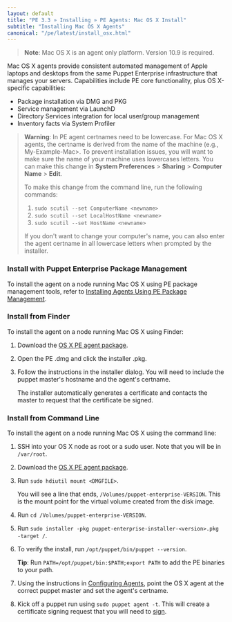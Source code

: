 ```yaml
---
layout: default
title: "PE 3.3 » Installing » PE Agents: Mac OS X Install"
subtitle: "Installing Mac OS X Agents"
canonical: "/pe/latest/install_osx.html"
---
```


>**Note**: Mac OS X is an agent only platform. Version 10.9 is required.

Mac OS X agents provide consistent automated management of Apple laptops and desktops from the same Puppet Enterprise infrastructure that manages your servers. Capabilities include PE core functionality, plus OS X-specific capabilities:

* Package installation via DMG and PKG 
* Service management via LaunchD 
* Directory Services integration for local user/group management 
* Inventory facts via System Profiler

> **Warning**: In PE agent certnames need to be lowercase. For Mac OS X agents, the certname is derived from the name of the machine (e.g., My-Example-Mac>. To prevent installation issues, you will want to make sure the name of your machine uses lowercases letters. You can make this change in **System Preferences** > **Sharing** > **Computer Name** > **Edit**. 
>
> To make this change from the command line, run the following commands:
>
>  1. `sudo scutil --set ComputerName <newname>`
>  2. `sudo scutil --set LocalHostName <newname>`
>  3. `sudo scutil --set HostName <newname>`
>
>If you don't want to change your computer's name, you can also enter the agent certname in all lowercase letters when prompted by the installer. 

### Install with Puppet Enterprise Package Management

To install the agent on a node running Mac OS X using PE package management tools, refer to [Installing Agents Using PE Package Management](./install_agents.html#installing-agents-using-pe-package-management). 

### Install from Finder

To install the agent on a node running Mac OS X using Finder:

1. Download the [OS X PE agent package](http://puppetlabs.com/download-puppet-enterprise).
2. Open the PE .dmg and click the installer .pkg.
3. Follow the instructions in the installer dialog. You will need to include the puppet master's hostname and the agent's certname.

   The installer automatically generates a certificate and contacts the master to request that the certificate be signed.
  
### Install from Command Line

To install the agent on a node running Mac OS X using the command line:

1. SSH into your OS X node as root or a sudo user. Note that you will be in `/var/root`.
2. Download the [OS X PE agent package](http://puppetlabs.com/download-puppet-enterprise).
3. Run `sudo hdiutil mount <DMGFILE>`. 

   You will see a line that ends, `/Volumes/puppet-enterprise-VERSION`. This is the mount point for the virtual volume created from the disk image.

4. Run `cd /Volumes/puppet-enterprise-VERSION`.  
5. Run `sudo installer -pkg puppet-enterprise-installer-<version>.pkg -target /`.
6. To verify the install, run `/opt/puppet/bin/puppet --version`. 

   **Tip**: Run `PATH=/opt/puppet/bin:$PATH;export PATH` to add the PE binaries to your path. 

7. Using the instructions in [Configuring Agents](./install_agents.html#configuring-agents), point the OS X agent at the correct puppet master and set the agent's certname.
8. Kick off a puppet run using `sudo puppet agent -t`. This will create a certificate signing request that you will need to [sign](#signing-agent-certificates).